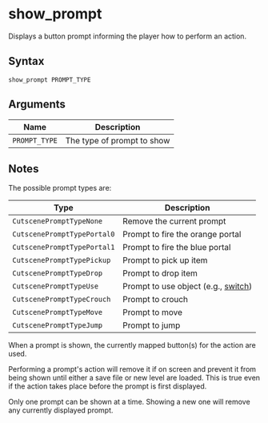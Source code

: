 # show_prompt

Displays a button prompt informing the player how to perform an action.

## Syntax

```
show_prompt PROMPT_TYPE
```

## Arguments

| Name          | Description                |
| ------------- | -------------------------- |
| `PROMPT_TYPE` | The type of prompt to show |

## Notes

The possible prompt types are:

| Type                        | Description                                                       |
| --------------------------- | ----------------------------------------------------------------- |
| `CutscenePromptTypeNone`    | Remove the current prompt                                         |
| `CutscenePromptTypePortal0` | Prompt to fire the orange portal                                  |
| `CutscenePromptTypePortal1` | Prompt to fire the blue portal                                    |
| `CutscenePromptTypePickup`  | Prompt to pick up item                                            |
| `CutscenePromptTypeDrop`    | Prompt to drop item                                               |
| `CutscenePromptTypeUse`     | Prompt to use object (e.g., [switch](../level_objects/switch.md)) |
| `CutscenePromptTypeCrouch`  | Prompt to crouch                                                  |
| `CutscenePromptTypeMove`    | Prompt to move                                                    |
| `CutscenePromptTypeJump`    | Prompt to jump                                                    |

When a prompt is shown, the currently mapped button(s) for the action are used.

Performing a prompt's action will remove it if on screen and prevent it from
being shown until either a save file or new level are loaded. This is true even
if the action takes place before the prompt is first displayed.

Only one prompt can be shown at a time. Showing a new one will remove any
currently displayed prompt.
